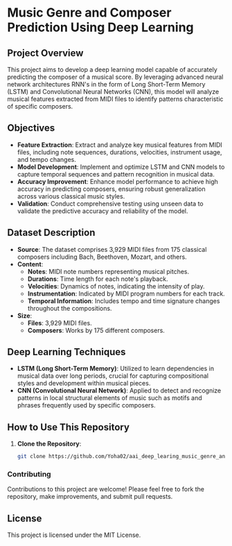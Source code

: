 # Music Genre and Composer Prediction Using Deep Learning

## Project Overview
This project aims to develop a deep learning model capable of accurately predicting the composer of a musical score. By leveraging advanced neural network architectures RNN's in the form of Long Short-Term Memory (LSTM) and Convolutional Neural Networks (CNN), this model will analyze musical features extracted from MIDI files to identify patterns characteristic of specific composers.

## Objectives
- **Feature Extraction**: Extract and analyze key musical features from MIDI files, including note sequences, durations, velocities, instrument usage, and tempo changes.
- **Model Development**: Implement and optimize LSTM and CNN models to capture temporal sequences and pattern recognition in musical data.
- **Accuracy Improvement**: Enhance model performance to achieve high accuracy in predicting composers, ensuring robust generalization across various classical music styles.
- **Validation**: Conduct comprehensive testing using unseen data to validate the predictive accuracy and reliability of the model.

## Dataset Description
- **Source**: The dataset comprises 3,929 MIDI files from 175 classical composers including Bach, Beethoven, Mozart, and others.
- **Content**:
  - **Notes**: MIDI note numbers representing musical pitches.
  - **Durations**: Time length for each note's playback.
  - **Velocities**: Dynamics of notes, indicating the intensity of play.
  - **Instrumentation**: Indicated by MIDI program numbers for each track.
  - **Temporal Information**: Includes tempo and time signature changes throughout the compositions.
- **Size**:
  - **Files**: 3,929 MIDI files.
  - **Composers**: Works by 175 different composers.

## Deep Learning Techniques
- **LSTM (Long Short-Term Memory)**: Utilized to learn dependencies in musical data over long periods, crucial for capturing compositional styles and development within musical pieces.
- **CNN (Convolutional Neural Network)**: Applied to detect and recognize patterns in local structural elements of music such as motifs and phrases frequently used by specific composers.

## How to Use This Repository
1. **Clone the Repository**:
   ```bash
   git clone https://github.com/Yoha02/aai_deep_learing_music_genre_and_composer_classification.git


### Contributing
Contributions to this project are welcome! Please feel free to fork the repository, make improvements, and submit pull requests.


## License
This project is licensed under the MIT License.


